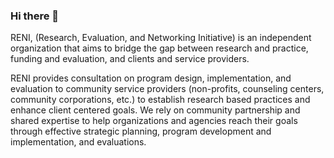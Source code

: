### Hi there 👋

RENI, (Research, Evaluation, and Networking Initiative) is an independent organization that aims to bridge the gap between research and practice, funding and evaluation, and clients and service providers.

RENI provides consultation on program design, implementation, and evaluation to community service providers (non-profits, counseling centers, community corporations, etc.) to establish research based practices and enhance client centered goals.
We rely on community partnership and shared expertise to help organizations and agencies reach their goals through effective strategic planning, program development and implementation, and evaluations.
